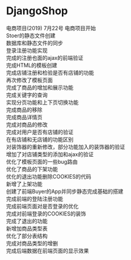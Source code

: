 # DjangoShop
电商项目(2019)
7月22号 电商项目开始<br>
Stoer的静态文件创建<br>
数据库和静态文件的同步<br>
登录注册功能实现<br>
完成的注册也面的ajax的前端验证<br>
完成HTML的模板创建<br>
完成店铺注册和检验是否有店铺的功能<br>
再次修改了模板页面<br>
完成了商品的增加和展示功能<br>
完成关键字的查询<br>
实现分页功能和上下页切换功能<br>
完成商品的移除<br>
完成商品详情页<br>
完成对商品的修改<br>
完成对用户是否有店铺的验证<br>
在有店铺和无店铺的功能区别<br>
对装饰器的重新修改，部分功能加入的装饰器的验证<br>
增加了对店铺类型的添加和ajax的验证<br>
优化了模板页面的一些bug路由<br>
优化了商品的下架功能<br>
优化的退出功能删除COOKIES的代码<br>
新增了上架功能<br>
创建了前端Buyer的App并同步静态完成基础的搭建<br>
完成前端的登陆注册功能<br>
完成前端页面对是否登录的优化<br>
完成对前端登录的COOKIES的装饰<br>
完成了退出的功能<br>
新增加商品类型表<br>
优化了部分表结构<br>
完成对商品类型的增删<br>
完成后端数据在前端页面的显示效果<br>